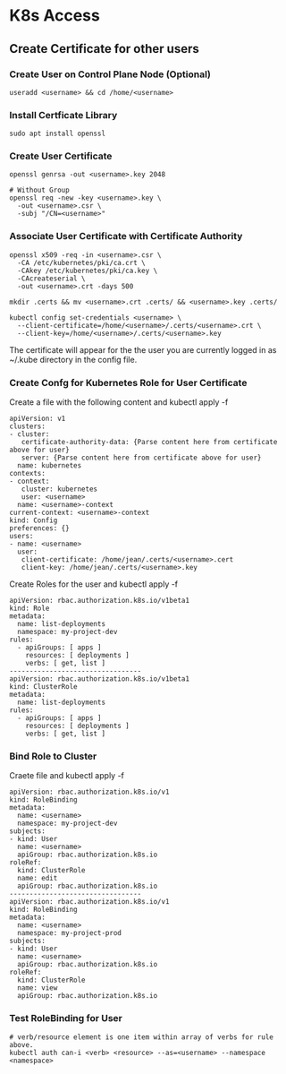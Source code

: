 # K8s Access

## Create Certificate for other users

### Create User on Control Plane Node (Optional)
```
useradd <username> && cd /home/<username>
```

### Install Certficate Library

```
sudo apt install openssl
```

### Create User Certificate
```
openssl genrsa -out <username>.key 2048

# Without Group
openssl req -new -key <username>.key \
  -out <username>.csr \
  -subj "/CN=<username>"
```

### Associate User Certificate with Certificate Authority
```
openssl x509 -req -in <username>.csr \
  -CA /etc/kubernetes/pki/ca.crt \
  -CAkey /etc/kubernetes/pki/ca.key \
  -CAcreateserial \
  -out <username>.crt -days 500

mkdir .certs && mv <username>.crt .certs/ && <username>.key .certs/

kubectl config set-credentials <username> \
  --client-certificate=/home/<username>/.certs/<username>.crt \
  --client-key=/home/<username>/.certs/<username>.key
```

The certificate will appear for the the user you are currently logged in as ~/.kube directory in the config file.

### Create Confg for Kubernetes Role for User Certificate

Create a file with the following content and kubectl apply -f <filename>

```
apiVersion: v1
clusters:
- cluster:
   certificate-authority-data: {Parse content here from certificate above for user}
   server: {Parse content here from certificate above for user}
  name: kubernetes
contexts:
- context:
   cluster: kubernetes
   user: <username>
  name: <username>-context
current-context: <username>-context
kind: Config
preferences: {}
users:
- name: <username>
  user:
   client-certificate: /home/jean/.certs/<username>.cert
   client-key: /home/jean/.certs/<username>.key
```

Create Roles for the user and kubectl apply -f <filename>

```
apiVersion: rbac.authorization.k8s.io/v1beta1
kind: Role
metadata:
  name: list-deployments
  namespace: my-project-dev
rules:
  - apiGroups: [ apps ]
    resources: [ deployments ]
    verbs: [ get, list ]
---------------------------------
apiVersion: rbac.authorization.k8s.io/v1beta1
kind: ClusterRole
metadata:
  name: list-deployments
rules:
  - apiGroups: [ apps ]
    resources: [ deployments ]
    verbs: [ get, list ]
```



### Bind Role to Cluster
Craete file and kubectl apply -f <filename>
```
apiVersion: rbac.authorization.k8s.io/v1
kind: RoleBinding
metadata:
  name: <username>
  namespace: my-project-dev
subjects:
- kind: User
  name: <username>
  apiGroup: rbac.authorization.k8s.io
roleRef:
  kind: ClusterRole
  name: edit
  apiGroup: rbac.authorization.k8s.io
---------------------------------
apiVersion: rbac.authorization.k8s.io/v1
kind: RoleBinding
metadata:
  name: <username>
  namespace: my-project-prod
subjects:
- kind: User
  name: <username>
  apiGroup: rbac.authorization.k8s.io
roleRef:
  kind: ClusterRole
  name: view
  apiGroup: rbac.authorization.k8s.io
```

### Test RoleBinding for User
```
# verb/resource element is one item within array of verbs for rule above.
kubectl auth can-i <verb> <resource> --as=<username> --namespace <namespace>
```
